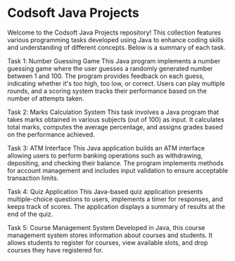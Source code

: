 # Codsoft Java Projects

Welcome to the Codsoft Java Projects repository! This collection features various programming tasks developed using Java to enhance coding skills and understanding of different concepts. Below is a summary of each task.

 Task 1: Number Guessing Game
This Java program implements a number guessing game where the user guesses a randomly generated number between 1 and 100. The program provides feedback on each guess, indicating whether it's too high, too low, or correct. Users can play multiple rounds, and a scoring system tracks their performance based on the number of attempts taken.

 Task 2: Marks Calculation System
This task involves a Java program that takes marks obtained in various subjects (out of 100) as input. It calculates total marks, computes the average percentage, and assigns grades based on the performance achieved.

 Task 3: ATM Interface
This Java application builds an ATM interface allowing users to perform banking operations such as withdrawing, depositing, and checking their balance. The program implements methods for account management and includes input validation to ensure acceptable transaction limits.

 Task 4: Quiz Application
This Java-based quiz application presents multiple-choice questions to users, implements a timer for responses, and keeps track of scores. The application displays a summary of results at the end of the quiz.

 Task 5: Course Management System
Developed in Java, this course management system stores information about courses and students. It allows students to register for courses, view available slots, and drop courses they have registered for.



